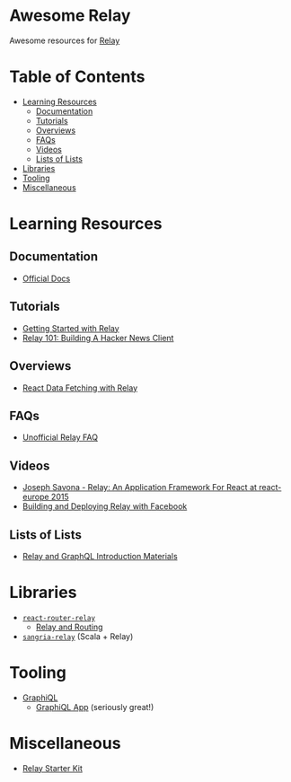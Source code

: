 # Awesome Relay
Awesome resources for [Relay](https://github.com/relay/relay)

# Table of Contents
- [Learning Resources](https://github.com/expede/awesome-relay#learning-resources)
  - [Documentation](https://github.com/expede/awesome-relay#documentation)
  - [Tutorials](https://github.com/expede/awesome-relay#tutorials)
  - [Overviews](https://github.com/expede/awesome-relay#overviews)
  - [FAQs](https://github.com/expede/awesome-relay#faqs)
  - [Videos](https://github.com/expede/awesome-relay#videos)
  - [Lists of Lists](https://github.com/expede/awesome-relay#lists-of-lists)
- [Libraries](https://github.com/expede/awesome-relay#libraries)
- [Tooling](https://github.com/expede/awesome-relay#tooling)
- [Miscellaneous](https://github.com/expede/awesome-relay#miscellaneous)

# Learning Resources
## Documentation
- [Official Docs](https://facebook.github.io/relay/docs/getting-started.html#content)

## Tutorials
- [Getting Started with Relay](https://auth0.com/blog/2015/10/06/getting-started-with-relay/)
- [Relay 101: Building A Hacker News Client](https://medium.com/@clayallsopp/relay-101-building-a-hacker-news-client-bb8b2bdc76e6#.1i64q1pf9)

## Overviews
- [React Data Fetching with Relay](http://www.sitepoint.com/react-data-fetching-with-relay/)

## FAQs
- [Unofficial Relay FAQ](https://gist.github.com/wincent/598fa75e22bdfa44cf47)

## Videos
- [Joseph Savona - Relay: An Application Framework For React at react-europe 2015](https://www.youtube.com/watch?v=IrgHurBjQbg)
- [Building and Deploying Relay with Facebook](https://www.youtube.com/watch?v=Pxdgu2XIAAg)

## Lists of Lists
- [Relay and GraphQL Introduction Materials](https://quip.com/oLxzA1gTsJsE)

# Libraries
- [`react-router-relay`](https://github.com/relay-tools/react-router-relay)
  - [Relay and Routing](https://medium.com/@cpojer/relay-and-routing-36b5439bad9#.h91614i65)
- [`sangria-relay`](https://github.com/sangria-graphql/sangria-relay) (Scala + Relay)

# Tooling
- [GraphiQL](https://github.com/graphql/graphiql)
  - [GraphiQL App](https://github.com/skevy/graphiql-app) (seriously great!)

# Miscellaneous
- [Relay Starter Kit](https://github.com/relayjs/relay-starter-kit)
